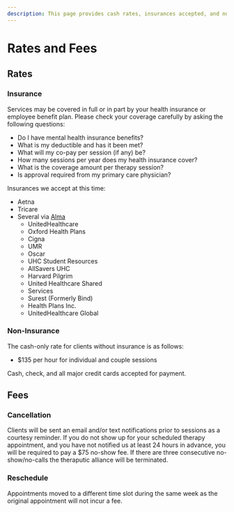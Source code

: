 ```yaml
---
description: This page provides cash rates, insurances accepted, and no-show fees for Matters of the Mind Therapy, LLC.
---
```


# Rates and Fees

## Rates

### Insurance

Services may be covered in full or in part by your health insurance or employee benefit plan.
Please check your coverage carefully by asking the following questions:

- Do I have mental health insurance benefits?
- What is my deductible and has it been met?
- What will my co-pay per session (if any) be?
- How many sessions per year does my health insurance cover?
- What is the coverage amount per therapy session?
- Is approval required from my primary care physician?

Insurances we accept at this time:

- Aetna
- Tricare
- Several via [Alma](https://motmtherapy.com/alma)
    - UnitedHealthcare
    - Oxford Health Plans
    - Cigna
    - UMR
    - Oscar
    - UHC Student Resources
    - AllSavers UHC
    - Harvard Pilgrim
    - United Healthcare Shared
    - Services
    - Surest (Formerly Bind)
    - Health Plans Inc.
    - UnitedHealthcare Global

### Non-Insurance

The cash-only rate for clients without insurance is as follows:

- $135 per hour for individual and couple sessions

Cash, check, and all major credit cards accepted for payment.

## Fees

### Cancellation

Clients will be sent an email and/or text notifications prior to sessions as a courtesy reminder.
If you do not show up for your scheduled therapy appointment, and you have not notified us at least 24 hours in advance, you will be required to pay a $75 no-show fee.  If there are three consecutive no-show/no-calls the theraputic alliance will be terminated.

### Reschedule

Appointments moved to a different time slot during the same week as the original appointment will not incur a fee. 
